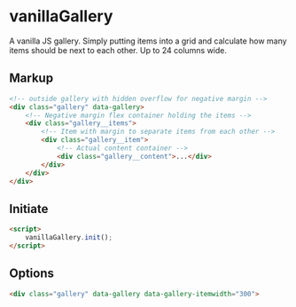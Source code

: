 vanillaGallery
==============

A vanilla JS gallery. Simply putting items into a grid and calculate how many items should be next to each other. Up to 24 columns wide.

## Markup

```html
<!-- outside gallery with hidden overflow for negative margin -->
<div class="gallery" data-gallery>
    <!-- Negative margin flex container holding the items -->
    <div class="gallery__items">
        <!-- Item with margin to separate items from each other -->
        <div class="gallery__item">
            <!-- Actual content container -->
            <div class="gallery__content">...</div>
        </div>
    </div>
</div>
```

## Initiate
```html
<script>
    vanillaGallery.init();
</script>
```

## Options
```html
<div class="gallery" data-gallery data-gallery-itemwidth="300">
```
